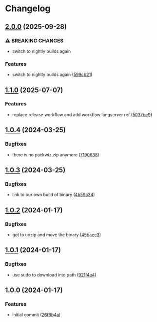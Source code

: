 # Changelog

## [2.0.0](https://github.com/actionhippie/install-packwiz/compare/v1.1.0...v2.0.0) (2025-09-28)


### ⚠ BREAKING CHANGES

* switch to nightly builds again

### Features

* switch to nightly builds again ([599cb21](https://github.com/actionhippie/install-packwiz/commit/599cb2188fb68cc329be256b157007aaf6ca810e))

## [1.1.0](https://github.com/actionhippie/install-packwiz/compare/v1.0.4...v1.1.0) (2025-07-07)


### Features

* replace release workflow and add workflow langserver ref ([5037be9](https://github.com/actionhippie/install-packwiz/commit/5037be93922664f28ac59279637c236a0e0a1d78))

## [1.0.4](https://github.com/actionhippie/install-packwiz/compare/v1.0.3...v1.0.4) (2024-03-25)


### Bugfixes

* there is no packwiz.zip anymore ([7190638](https://github.com/actionhippie/install-packwiz/commit/7190638e2b87baa64acf42fd65674f9f183577e6))

## [1.0.3](https://github.com/actionhippie/install-packwiz/compare/v1.0.2...v1.0.3) (2024-03-25)


### Bugfixes

* link to our own build of binary ([4b59a34](https://github.com/actionhippie/install-packwiz/commit/4b59a34190cabfaffac2a68b6cdf6fa820405050))

## [1.0.2](https://github.com/actionhippie/install-packwiz/compare/v1.0.1...v1.0.2) (2024-01-17)


### Bugfixes

* got to unzip and move the binary ([45baee3](https://github.com/actionhippie/install-packwiz/commit/45baee3142d467d9431f777a7be1074bf690a01b))

## [1.0.1](https://github.com/actionhippie/install-packwiz/compare/v1.0.0...v1.0.1) (2024-01-17)


### Bugfixes

* use sudo to download into path ([921f4e4](https://github.com/actionhippie/install-packwiz/commit/921f4e4c7876a01af2ebbbe0e0a9039c36d3fccc))

## 1.0.0 (2024-01-17)


### Features

* initial commit ([26f6b4a](https://github.com/actionhippie/install-packwiz/commit/26f6b4a0dc3a410f29cd2a6254d8beab40329403))
